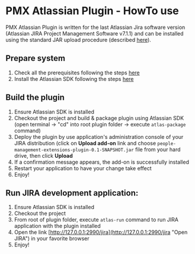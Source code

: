 # PMX Atlassian Plugin - HowTo use

PMX Atlassian Plugin is written for the last Atlassian Jira software version (Atlassian JIRA Project Management Software v7.1.1) and can be installed using the standard JAR upload procedure (described [here](https://confluence.atlassian.com/display/UPM/Installing+add-ons "Installing add-ons")).

## Prepare system
1. Check all the prerequisites following the steps [here](https://developer.atlassian.com/docs/getting-started/set-up-the-atlassian-plugin-sdk-and-build-a-project/set-up-the-sdk-prerequisites-for-linux-or-mac)
2. Install the Atlassian SDK following the steps [here](https://developer.atlassian.com/docs/getting-started/set-up-the-atlassian-plugin-sdk-and-build-a-project/install-the-atlassian-sdk-on-a-linux-or-mac-system)

## Build the plugin
1.  Ensure Atlassian SDK is installed
2.  Checkout the project and build & package plugin using Atlassian SDK (open terminal -> "cd" into root plugin folder -> execute `atlas-package` command) 
3.	Deploy the plugin by use application's administration console of your JIRA distribution (click on **Upload add-on** link and choose `people-management-extensions-plugin-0.1-SNAPSHOT.jar` file from your hard drive, then click **Upload**  
4.	If a confirmation message appears, the add-on is successfully installed
5.	Restart your application to have your change take effect 
6.	Enjoy!

## Run JIRA development application:
1.  Ensure Atlassian SDK is installed
2.  Checkout the project
3.	From root of plugin folder, execute `atlas-run` command to run JIRA application with the plugin installed
4.	Open the link [http://127.0.0.1:2990/jira](http://127.0.0.1:2990/jira "Open JIRA") in your favorite browser
5.	Enjoy!
